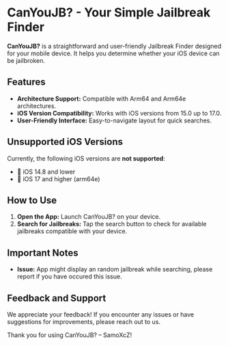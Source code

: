 # CanYouJB? - Your Simple Jailbreak Finder

**CanYouJB?** is a straightforward and user-friendly Jailbreak Finder designed for your mobile device. It helps you determine whether your iOS device can be jailbroken.

## Features

- **Architecture Support:** Compatible with Arm64 and Arm64e architectures.
- **iOS Version Compatibility:** Works with iOS versions from 15.0 up to 17.0.
- **User-Friendly Interface:** Easy-to-navigate layout for quick searches.

## Unsupported iOS Versions

Currently, the following iOS versions are **not supported**:

- 🛑 iOS 14.8 and lower
- 🛑 iOS 17 and higher (arm64e)

## How to Use

1. **Open the App:** Launch CanYouJB? on your device.
3. **Search for Jailbreaks:** Tap the search button to check for available jailbreaks compatible with your device.

## Important Notes

- **Issue:** App might display an random jailbreak while searching, please report if you have occured this issue. 

## Feedback and Support

We appreciate your feedback! If you encounter any issues or have suggestions for improvements, please reach out to us.

Thank you for using CanYouJB? – SamoXcZ!

